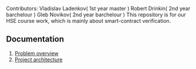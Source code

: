 Contributors: Vladislav Ladenkov( 1st year master )
              Robert Drinkin( 2nd year barchelour )
              Gleb Novikov( 2nd year barchelour ) 
This repository is for our HSE course work, which is mainly about smart-contract verification.

## Documentation
1. [Problem overview](docs/overview.md)
2. [Project architecture](docs/architecture.md)
